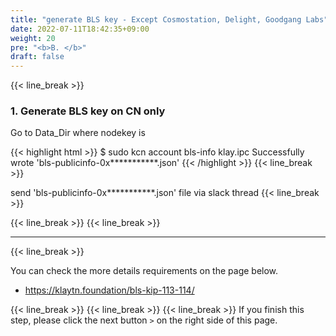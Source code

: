 ```yaml
---
title: "generate BLS key - Except Cosmostation, Delight, Goodgang Labs"
date: 2022-07-11T18:42:35+09:00
weight: 20
pre: "<b>B. </b>"
draft: false
---
```


{{< line_break >}}
### 1. Generate BLS key on CN only
Go to Data_Dir where nodekey is

{{< highlight html >}}
$ sudo kcn account bls-info klay.ipc
Successfully wrote 'bls-publicinfo-0x***********.json'
{{< /highlight >}}
{{< line_break >}}

send 'bls-publicinfo-0x***********.json' file via slack thread
{{< line_break >}}

{{< line_break >}}
{{< line_break >}}

---
{{< line_break >}}

You can check the more details requirements on the page below.
* https://klaytn.foundation/bls-kip-113-114/

{{< line_break >}}
{{< line_break >}}
{{< line_break >}}
If you finish this step, please click the next button ```>``` on the right side of this page.
